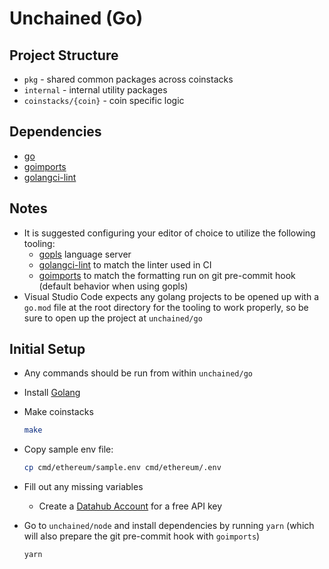 # Unchained (Go)

## Project Structure

- `pkg` - shared common packages across coinstacks
- `internal` - internal utility packages
- `coinstacks/{coin}` - coin specific logic

## Dependencies

- [go](https://go.dev/)
- [goimports](https://pkg.go.dev/golang.org/x/tools/cmd/goimports)
- [golangci-lint](https://golangci-lint.run/)

## Notes

- It is suggested configuring your editor of choice to utilize the following tooling:
  - [gopls](https://pkg.go.dev/golang.org/x/tools/gopls) language server
  - [golangci-lint](https://golangci-lint.run/) to match the linter used in CI
  - [goimports](https://pkg.go.dev/golang.org/x/tools/cmd/goimports) to match the formatting run on git pre-commit hook (default behavior when using gopls)
- Visual Studio Code expects any golang projects to be opened up with a `go.mod` file at the root directory for the tooling to work properly, so be sure to open up the project at `unchained/go`

## Initial Setup

- Any commands should be run from within `unchained/go`

- Install [Golang](https://go.dev/doc/install)

- Make coinstacks

  ```sh
  make
  ```

- Copy sample env file:

  ```sh
  cp cmd/ethereum/sample.env cmd/ethereum/.env
  ```

- Fill out any missing variables
  - Create a [Datahub Account](https://datahub-beta.figment.io/signup) for a free API key

- Go to `unchained/node` and install dependencies by running `yarn` (which will also prepare the git pre-commit hook with `goimports`)
  ```sh
  yarn
  ```